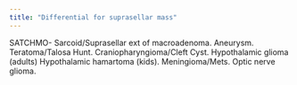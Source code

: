 ```yaml
---
title: "Differential for suprasellar mass"
---
```

SATCHMO- Sarcoid/Suprasellar ext of macroadenoma. Aneurysm. Teratoma/Talosa Hunt. Craniopharyngioma/Cleft Cyst. Hypothalamic glioma (adults) Hypothalamic hamartoma (kids). Meningioma/Mets. Optic nerve glioma.

